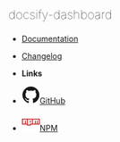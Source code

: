 <p style="font-size:22px; font-weight: lighter;">docsify-dashboard</p>

- [Documentation](docsify-dashboard/demo) <!-- markdownlint-disable-line first-line-heading -->
- [Changelog](docsify-dashboard/changelog)

- **Links**
- [![github logo](../../images/github.svg)GitHub](https://github.com/erectbranch/docsify-dashboard)
- [![NPM logo](../../images/npm.svg)NPM](https://www.npmjs.com/package/docsify-dashboard)
